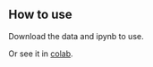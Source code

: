 ## How to use 

Download the data and ipynb to use.

Or see it in [colab](https://drive.google.com/drive/folders/1JIF_xqUH8oci_C_ZU89NROBWvXgFOOYn?usp=sharing).
